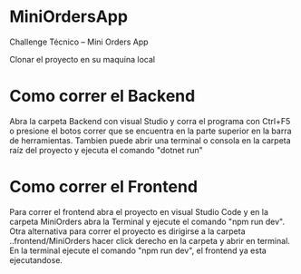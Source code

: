 # MiniOrdersApp
Challenge Técnico – Mini Orders App

Clonar el proyecto en su maquina local
# Como correr el Backend
Abra la carpeta Backend con visual Studio y corra el programa con Ctrl+F5 o presione el botos correr que se encuentra en la parte superior en la barra de herramientas.
Tambien puede abrir una terminal o consola en la carpeta raíz del proyecto y ejecuta el comando "dotnet run"

# Como correr el Frontend
Para correr el frontend abra el proyecto en visual Studio Code y en la carpeta MiniOrders abra la Terminal y ejecute el comando "npm run dev".
Otra alternativa para correr el proyecto es dirigirse a la carpeta ..frontend/MiniOrders hacer click derecho en la carpeta y abrir en terminal. En la terminal ejecute el comando "npm run dev", el frontend ya esta ejecutandose.
